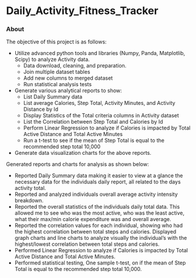 # Daily_Activity_Fitness_Tracker

### About
The objective of this project is as follows:
* Utilize advanced python tools and libraries (Numpy, Panda, Matplotlib, Scipy) to analyze Activity data.
  * Data download, cleaning, and preparation.
  * Join multiple dataset tables
  * Add new columns to merged dataset
  * Run statistical analysis tests
* Generate various analytical reports to show: 
  * List Daily Summary data
  * List average Calories, Step Total, Activity Minutes, and Activity Distance by Id
  * Display Statistics of the Total criteria columns in Activity dataset
  * List the Correlation between Step Total and Calories by Id
  * Perform Linear Regression to analyze if Calories is impacted by Total Active Distance and Total Active Minutes
  * Run a t-test to see if the mean of Step Total is equal to the recommended step total 10,000
* Generate data visualization charts for the above reports. 

Generated reports and charts for analysis as shown below:
* Reported Daily Summary data making it easier to view at a glance the necessary data for the individuals daily report, all related to the days activity total.
* Reported and analyzed individuals overall average activity intensity breakdown.
* Reported the overall statistics of the individuals daily total data. This allowed me to see who was the most active, who was the least active, what their max/min calorie expenditure was and overall average.
* Reported the correlation values for each individual, showing who had the highest correlation between total steps and calories. Displayed graph charts and line charts to analyze visually the individual’s with the highest/lowest correlation between total steps and calories.
* Performed Linear Regression to analyze if Calories is impacted by Total Active Distance and Total Active Minutes.
* Performed statistical testing, One sample t-test, on if the mean of Step Total is equal to the recommended step total 10,000.
